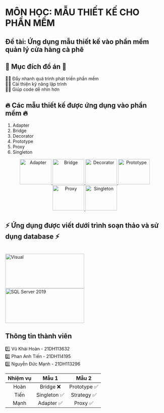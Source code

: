 # MÔN HỌC: MẪU THIẾT KẾ CHO PHẦN MỀM
## Đề tài: Ứng dụng mẫu thiết kế vào phần mềm quản lý cửa hàng cà phê
## 🏴 Mục đích đồ án 🏴
 ☝🏻 Đẩy nhanh quá trình phát triền phần mềm  <br>
 ✌🏻 Cải thiện kỹ năng lập trình <br>
 🤟🏻 Giúp code dễ nhìn hơn <br>
## 🔥 Các mẫu thiết kế được ứng dụng vào phần mềm 🔥
1. Adapter
2. Bridge
3. Decorator
4. Prototype
5. Proxy
6. Singleton

<p align="center">
<a href="https://refactoring.guru/design-patterns/adapter">
  <img alt="Adapter" src="https://refactoring.guru/images/patterns/cards/adapter-mini.png" width="100" height="80"/>
</a>
<a href="https://refactoring.guru/design-patterns/bridge">
  <img alt="Bridge" src="https://refactoring.guru/images/patterns/cards/bridge-mini.png"  width="100" height="80"/>
</a>
<a href="https://refactoring.guru/design-patterns/decorator">
  <img alt="Decorator" src="https://refactoring.guru/images/patterns/cards/decorator-mini.png"  width="100" height="80"/>
</a>
<a href="https://refactoring.guru/design-patterns/prototype">
  <img alt="Prototype" src="https://refactoring.guru/images/patterns/cards/prototype-mini.png"  width="100" height="80"/>
</a>
<a href="https://refactoring.guru/design-patterns/proxy">
  <img alt="Proxy" src="https://refactoring.guru/images/patterns/cards/proxy-mini.png"  width="100" height="80"/>
</a>
<a href="https://refactoring.guru/design-patterns/singleton">
  <img alt="Singleton" src="https://refactoring.guru/images/patterns/cards/singleton-mini.png"  width="100" height="80"/>
</a>
</p>

## ⚡ Ứng dụng được viết dưới trình soạn thảo và sử dụng database ⚡
<br>
<a href="https://visualstudio.microsoft.com">
  <img alt="Visual" src="https://www.tabnine.com/blog/wp-content/uploads/2023/08/tabnine-visual-studio-2022-GA.png"  width="250" height="110"/>
</a>
<br>
<a href="https://www.microsoft.com/en-us/sql-server/sql-server-2019">
  <img src="https://statics.cdn.200lab.io/2023/04/sql-server-la-gi.png" alt="SQL Server 2019" width="250" height="110" >
</a>

## Thông tin thành viên
1️⃣ Vũ Khải Hoàn - 21DH113632 <br>
2️⃣ Phan Anh Tiến - 21DH114195 <br>
3️⃣ Nguyễn Đức Mạnh - 21DH113296

|Nhiệm vụ|Mẫu 1   |Mẫu 2  |
|:-------:|:-----:|:----:|
|    Hoàn   |  Bridge ❌  | Prototype ✅  |
|    Tiến   |  Singleton ✅  |  Strategy ✅  |
|    Mạnh   |  Adapter ✅  |  Proxy ✅  |
